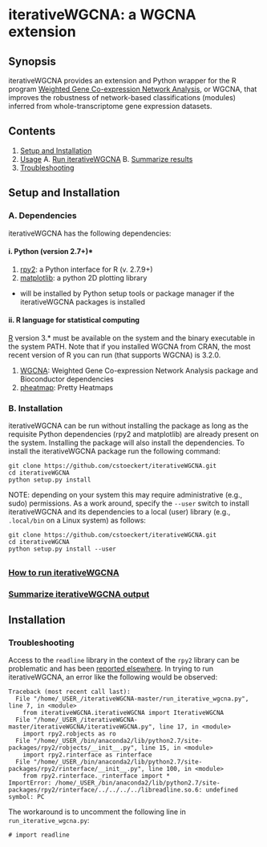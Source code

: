 # iterativeWGCNA: a WGCNA extension

## Synopsis

iterativeWGCNA provides an extension and Python wrapper for the R program [Weighted Gene Co-expression Network Analysis](https://github.com/cran/WGCNA), or WGCNA, that improves the robustness of network-based classifications (modules) inferred from whole-transcriptome gene expression datasets.

## Contents

1. [Setup and Installation](#setup)
2. [Usage](#usage)
A. [Run iterativeWGCNA](#run)
B. [Summarize results](#summarize)
3. [Troubleshooting](#troubleshooting)

<a name="setup"></a>
## Setup and Installation

### A. Dependencies

iterativeWGCNA has the following dependencies:

#### i. Python (version 2.7+)* 

1. [rpy2](https://pypi.python.org/pypi/rpy2): a Python interface for R (v. 2.7.9+)
2. [matplotlib](http://matplotlib.org/): a python 2D plotting library

* will be installed by Python setup tools or package manager if the iterativeWGCNA packages is installed

#### ii. R language for statistical computing

[R](https://cran.r-project.org/) version 3.* must be available on the system and the binary executable in the system PATH. Note that if you installed WGCNA from CRAN, the most recent version of R you can run (that supports WGCNA) is 3.2.0.

1. [WGCNA](https://labs.genetics.ucla.edu/horvath/CoexpressionNetwork/Rpackages/WGCNA/#cranInstall): Weighted Gene Co-expression Network Analysis package and Bioconductor dependencies
2. [pheatmap](https://cran.r-project.org/web/packages/pheatmap/index.html): Pretty Heatmaps

### B. Installation

iterativeWGCNA can be run without installing the package as long as the requisite Python dependencies (rpy2 and matplotlib) are already present on the system.  Installing the package will also install the dependencies.  To install the iterativeWGCNA package run the following command:

```
git clone https://github.com/cstoeckert/iterativeWGCNA.git
cd iterativeWGCNA
python setup.py install
```

NOTE: depending on your system this may require administrative (e.g., sudo) permissions.  As a work around, specify the `--user` switch to install iterativeWGCNA and its dependencies to a local (user) library (e.g., `.local/bin` on a Linux system) as follows:

```
git clone https://github.com/cstoeckert/iterativeWGCNA.git
cd iterativeWGCNA
python setup.py install --user
```


## 

### [How to run iterativeWGCNA](docs/basic_usage.md)
### [Summarize iterativeWGCNA output](docs/summaries.md)


## Installation


<a name="troubleshooting"></a>
### Troubleshooting

Access to the `readline` library in the context of the `rpy2` library can be problematic and has been [reported elsewhere](https://github.com/ContinuumIO/anaconda-issues/issues/152). In trying to run iterativeWGCNA, an error like the following would be observed:
```
Traceback (most recent call last):
  File "/home/_USER_/iterativeWGCNA-master/run_iterative_wgcna.py", line 7, in <module>
    from iterativeWGCNA.iterativeWGCNA import IterativeWGCNA
  File "/home/_USER_/iterativeWGCNA-master/iterativeWGCNA/iterativeWGCNA.py", line 17, in <module>
    import rpy2.robjects as ro
  File "/home/_USER_/bin/anaconda2/lib/python2.7/site-packages/rpy2/robjects/__init__.py", line 15, in <module>
    import rpy2.rinterface as rinterface
  File "/home/_USER_/bin/anaconda2/lib/python2.7/site-packages/rpy2/rinterface/__init__.py", line 100, in <module>
    from rpy2.rinterface._rinterface import *
ImportError: /home/_USER_/bin/anaconda2/lib/python2.7/site-packages/rpy2/rinterface/../../../../libreadline.so.6: undefined symbol: PC
```

The workaround is to uncomment the following line in `run_iterative_wgcna.py`:
```
# import readline
```
